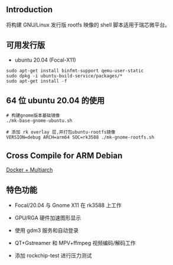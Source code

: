 ## Introduction

将构建 GNU/Linux 发行版 rootfs 映像的 shell 脚本适用于瑞芯微平台。

## 可用发行版

* ubuntu 20.04 (Focal-X11)

```
sudo apt-get install binfmt-support qemu-user-static
sudo dpkg -i ubuntu-build-service/packages/*
sudo apt-get install -f
```

## 64 位 ubuntu 20.04 的使用

```
# 构建gnome版本基础镜像
./mk-base-gnome-ubuntu.sh

# 添加 rk overlay 层,并打包ubuntu-rootfs镜像
VERSION=debug ARCH=arm64 SOC=rk3588 ./mk-gnome-rootfs.sh
```

## Cross Compile for ARM Debian

[Docker + Multiarch](http://opensource.rock-chips.com/wiki_Cross_Compile#Docker)

## 特色功能

- Focal/20.04 与 Gnome X11 在 rk3588 上工作

- GPU/RGA 硬件加速图形显示

- 使用 gdm3 服务和自动登录

- QT+Gstreamer 和 MPV+ffmpeg 视频编码/解码工作

- 添加 rockchip-test 进行压力测试

